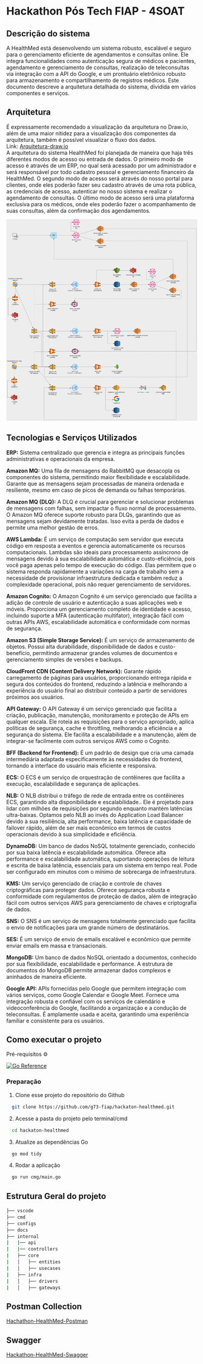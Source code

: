 # Hackathon Pós Tech FIAP - 4SOAT


## Descrição do sistema

A HealthMed está desenvolvendo um sistema robusto, escalável e seguro para o gerenciamento eficiente de agendamentos e consultas online. Ele integra funcionalidades como autenticação segura de médicos e pacientes, agendamento e gerenciamento de consultas, realização de teleconsultas via integração com a API do Google, e um prontuário eletrônico robusto para armazenamento e compartilhamento de registros médicos. Este documento descreve a arquitetura detalhada do sistema, dividida em vários componentes e serviços.

## Arquitetura
É expressamente recomendado a visualização da arquitetura no Draw.io, além de uma maior nitidez para a visualização dos componentes da arquitetura, também é possível visualizar o fluxo dos dados.  
Link: [Arquitetura-draw.io](https://drive.google.com/file/d/1SjWMS8WzQ69KsnlqjmbpEx1lQzzLqOW_/view?usp=sharing)   
A arquitetura do sistema HealthMed foi planejada de maneira que haja três diferentes modos de acesso ou entrada de dados.  O primeiro modo de acesso é através de um ERP, no qual será acessado por um administrador e será responsável por todo cadastro pessoal e gerenciamento financeiro da HealthMed. O segundo modo de acesso será através do nosso portal para clientes, onde eles poderão fazer seu cadastro através de uma rota pública, as credenciais de acesso,  autenticar no nosso sistema e realizar o agendamento de consultas. O último modo de acesso será uma plataforma exclusiva para os médicos, onde eles poderão fazer o acompanhamento de suas consultas, além da confirmação dos agendamentos.

![Arquitetura](./docs/Arquitetura_Hackathon.png)


## Tecnologias e Serviços Utilizados

**ERP:** Sistema centralizado que gerencia e integra as principais funções administrativas e operacionais da empresa.  

**Amazon MQ:** Uma fila de mensagens do RabbitMQ que desacopla os componentes do sistema, permitindo maior flexibilidade e escalabilidade. Garante que as mensagens sejam processadas de maneira ordenada e resiliente, mesmo em caso de picos de demanda ou falhas temporárias.    

**Amazon MQ (DLQ):** A DLQ é crucial para gerenciar e solucionar problemas de mensagens com falhas, sem impactar o fluxo normal de processamento. O Amazon MQ oferece suporte robusto para DLQs, garantindo que as mensagens sejam devidamente tratadas. Isso evita a perda de dados e permite uma melhor gestão de erros.  

**AWS Lambda:** É um serviço de computação sem servidor que executa código em resposta a eventos e gerencia automaticamente os recursos computacionais. Lambdas são ideais para processamento assíncrono de mensagens devido à sua escalabilidade automática e custo-eficiência, pois você paga apenas pelo tempo de execução do código. Elas permitem que o sistema responda rapidamente a variações na carga de trabalho sem a necessidade de provisionar infraestrutura dedicada e também reduz a complexidade operacional, pois não requer gerenciamento de servidores.  

**Amazon Cognito:** O Amazon Cognito é um serviço gerenciado que facilita a adição de controle de usuário e autenticação a suas aplicações web e móveis. Proporciona um gerenciamento completo de identidade e acesso, incluindo suporte a MFA (autenticação multifator), integração fácil com outras APIs AWS, escalabilidade automática e conformidade com normas de segurança. 

**Amazon S3 (Simple Storage Service):** É um serviço de armazenamento de objetos. Possui alta durabilidade, disponibilidade de dados e custo-benefício, permitindo armazenar grandes volumes de documentos e gerenciamento simples de versões e backups. 

**CloudFront CDN (Content Delivery Network):** Garante rápido carregamento de páginas para usuários, proporcionando entrega rápida e segura dos conteúdos do frontend, reduzindo a latência e melhorando a experiência do usuário final ao distribuir conteúdo a partir de servidores próximos aos usuários.  

**API Gateway:** O API Gateway é um serviço gerenciado que facilita a criação, publicação, manutenção, monitoramento e proteção de APIs em qualquer escala. Ele roteia as requisições para o serviço apropriado, aplica políticas de segurança, cache e throttling, melhorando a eficiência e a segurança do sistema. Ele facilita a escalabilidade e a manutenção, além de integrar-se facilmente com outros serviços AWS como o Cognito.  

**BFF (Backend for Frontend):** É um padrão de design que cria uma camada intermediária adaptada especificamente às necessidades do frontend, tornando a interface do usuário mais eficiente e responsiva. 

**ECS:** O ECS é um serviço de orquestração de contêineres que facilita a execução, escalabilidade e segurança de aplicações. 

**NLB:**  O NLB distribui o tráfego de rede de entrada entre os contêineres ECS, garantindo alta disponibilidade e escalabilidade.. Ele é projetado para lidar com milhões de requisições por segundo enquanto mantém latências ultra-baixas. Optamos pelo NLB ao invés do Application Load Balancer devido à sua resiliência, alta performance, baixa latência e capacidade de failover rápido, além de ser mais econômico em termos de custos operacionais devido à sua simplicidade e eficiência.  

**DynamoDB:** Um banco de dados NoSQL totalmente gerenciado, conhecido por sua baixa latência e escalabilidade automática. Oferece alta performance e escalabilidade automática, suportando operações de leitura e escrita de baixa latência, essenciais para um sistema em tempo real. Pode ser configurado em minutos com o mínimo de sobrecarga de infraestrutura.  

**KMS:** Um serviço gerenciado de criação e controle de chaves criptográficas para proteger dados. Oferece segurança robusta e conformidade com regulamentos de proteção de dados, além de integração fácil com outros serviços AWS para gerenciamento de chaves e criptografia de dados.   

**SNS:** O SNS é um serviço de mensagens totalmente gerenciado que facilita o envio de notificações para um grande número de destinatários.  

**SES:** É um serviço de envio de emails escalável e econômico que permite enviar emails em massa e transacionais.

**MongoDB:** Um banco de dados NoSQL orientado a documentos, conhecido por sua flexibilidade, escalabilidade e performance.  A estrutura de documentos do MongoDB permite armazenar dados complexos e aninhados de maneira eficiente.  

**Google API:** APIs fornecidas pelo Google que permitem integração com vários serviços, como Google Calendar e Google Meet. Fornece uma integração robusta e confiável com os serviços de calendário e videoconferência do Google, facilitando a organização e a condução de teleconsultas. É amplamente usada e aceita, garantindo uma experiência familiar e consistente para os usuários.

## Como executar o projeto

Pré-requisitos ⚙️

[![Go Reference](https://pkg.go.dev/badge/golang.org/x/example.svg)](https://pkg.go.dev/golang.org/x/example)

### Preparação 

1. Clone esse projeto do repositório do Github
```bash
  git clone https://github.com/g73-fiap/hackaton-healthmed.git
```

2. Acesse a pasta do projeto pelo terminal/cmd
```bash
  cd hackaton-healthmed
```

3. Atualize as dependências Go
```bash
  go mod tidy
```

4. Rodar a aplicação
```bash
  go run cmg/main.go
``` 


## Estrutura Geral do projeto

```bash
├── vscode
├── cmd
├── configs
├── docs
├── internal
|   |── api
|   |── controllers
|   ├── core
|   │   ├── entities
|   │   ├── usecases
|   ├── infra
|   │   ├── drivers
|   │   ├── gateways
```


## Postman Collection

[Hachathon-HealthMed-Postman](https://github.com/g73-fiap/hackaton-healthmed/blob/main/docs/hackathon-helthMed.postman_collection.json) 

## Swagger

[Hackathon-HealthMed-Swagger](https://github.com/g73-fiap/hackaton-healthmed/blob/main/docs/swagger_hackathon-helthMed.yml)